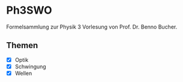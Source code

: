 # Ph3SWO

Formelsammlung zur Physik 3 Vorlesung von Prof. Dr. Benno Bucher.

## Themen
- [x] Optik
- [x] Schwingung
- [x] Wellen
